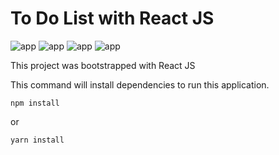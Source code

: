 # To Do List with React JS

![app](https://media.discordapp.net/attachments/402985413079465985/871795783261888543/unknown.png?width=450&height=500)
![app](https://media.discordapp.net/attachments/402985413079465985/871808893347577916/unknown.png?width=450&height=500)
![app](https://media.discordapp.net/attachments/402985413079465985/871795668178575430/unknown.png?width=450&height=500)
![app](https://media.discordapp.net/attachments/402985413079465985/871795862735560704/unknown.png?width=450&height=500)

This project was bootstrapped with React JS

This command will install dependencies to run this application.
```
npm install
```
or
```
yarn install
```
